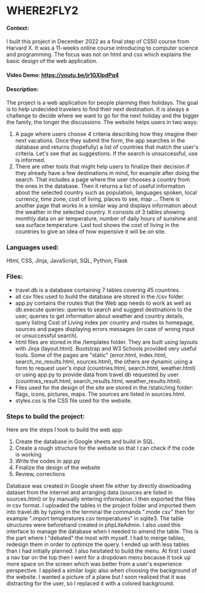 # WHERE2FLY2
#### Context:
I built this project in December 2022 as a final step of CS50 course from Harvard X. It was a 11-weeks online course introducing to computer science and programming. The focus was not on html and css which explains the basic design of the web application.
#### Video Demo:  https://youtu.be/jr1GXIpdPq4
#### Description:
The project is a web application for people planning their holidays. The goal is to help undecided travelers to find their next destination. It is always a challenge to decide where we want to go for the next holiday and the bigger the family, the longer the discussions.
The website helps users in two ways:
1. A page where users choose 4 criteria describing how they imagine their next vacations. Once they submit the form, the app searches in the database and returns (hopefully) a list of countries that match the user's criteria. Let's see that as suggestions. If the search is unsuccessful, use is informed.
2. There are other tools that might help users to finalize their decision if they already have a few destinations in mind, for example after doing the search. That includes a page where the user chooses a country from the ones in the database. Then it returns a list of useful information about the selected country such as population, languages spoken, local currency, time zone, cost of living, places to see, map ... There is another page that works in a similar way and displays information about the weather in the selected country. It consists of 3 tables showing monthly data on air temperature, number of daily hours of sunshine and sea surface temperature. Last tool shows the cost of living in the countries to give an idea of how expensive it will be on site.

### Languages used:
Html, CSS, Jinja, JavaScript, SQL, Python, Flask

### Files:
- travel.db is a database containing 7 tables covering 45 countries.
- all csv files used to build the database are stored in the /csv folder.
- app.py contains the routes that the Web app needs to work as well as db.execute queries: queries to search and suggest destinations to the user, queries to get information about weather and country details, query listing Cost of Living index per country and routes to homepage, sources and pages displaying errors messages (in case of wrong input or unsuccessful search).
- html files are stored in the /templates folder. They are built using layouts with Jinja (layout.html). Bootstrap and W3 Schools provided very useful tools. Some of the pages are "static" (error.html, index.html, search_no_results.html, sources.html), the others are dynamic using a form to request user's input (countries.html, search.html, weather.html) or using app.py to provide data from travel.db requested by user (countries_result.html, search_results.html, weather_results.html).
- Files used for the design of the site are stored in the /static/img folder: flags, icons, pictures, maps. The sources are listed in sources.html.
- styles.css is the CSS file used for the website.

### Steps to build the project:
Here are the steps I took to build the web app:
1. Create the database in Google sheets and build in SQL.
2. Create a rough structure for the website so that I can check if the code is working
3. Write the codes in app.py
4. Finalize the design of the website
5. Review, corrections

Database was created in Google sheet file either by directly downloading dataset from the internet and arranging data (sources are listed in sources.html) or by manually entering information. I then exported the files in csv format. I uploaded the tables in the project folder and imported them into travel.db by typing in the terminal the commands ".mode csv" then for example ".import temperatures.csv temperatures" in sqlite3. The table structures were beforehand created in phpLiteAdmin. I also used this interface to manage the database when I needed to amend the table. This is the part where I "debated" the most with myself. I had to merge tables, redesign them in order to optimize the query. I ended up with less tables than I had initially planned.
I also hesitated to build the menu. At first I used a nav bar on the top then I went for a dropdown menu because it took up more space on the screen which was better from a user's experience perspective. I applied a similar logic also when choosing the background of the website. I wanted a picture of a plane but I soon realized that it was distracting for the user, so I replaced it with a colored background.